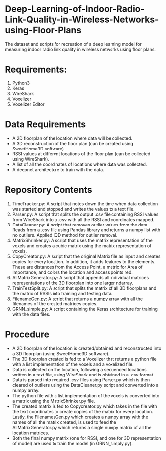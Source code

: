 # Deep-Learning-of-Indoor-Radio-Link-Quality-in-Wireless-Networks-using-Floor-Plans
The dataset and scripts for recreation of a deep learning model for measuring indoor radio link quality in wireless networks using floor plans.

# Requirements:
1) Python3
2) Keras
3) WireShark
4) Voxelizer
5) Voxelizer Editor

# Data Requirements
* A 2D floorplan of the location where data will be collected.
* A 3D reconstruction of the floor plan (can be created using SweetHome3D software).
* RSSI values at different locations of the floor plan (can be collected using WireShark).
* A list of all the coordinates of locations where data was collected.
* A deepnet architecture to train with the data.

# Repository Contents 
1) TimeTracker.py: A script that notes down the time when data collection was started and stopped and writes the values to a text file.
2) Parser.py: A script that splits the output .csv file containing RSSI values from WireShark into a .csv with all the RSSI and coordinates mapped.
3) DataCleaner.py: A script that removes outlier values from the data. Reads from a .csv file using Pandas library and returns a numpy list with no outliers. Applied IQD method for outlier removal.
4) MatrixShrinker.py: A script that uses the matrix representation of the voxels and creates a cubic matrix using the matrix representation of voxels.
5) CopyCreator.py: A script that the original Matrix file as input and creates copies for every location. In addition, it adds features to the elements. These are distances from the Access Point, a metric for Area of Importance, and colors the location and access points red.
6) AllMatrixGenerator.py: A script that appends all individual matrices representations of the 3D floorplan into one larger ndarray. 
7) TrainTestSplit.py: A script that splits the matrix of all 3D floorplans and the matrix of RSSIs into training and testing data.
8) FilenameGen.py: A script that returns a numpy array with all the filenames of the created matrices copies.
9) GRNN_simple.py: A script containing the Keras architecture for training with the data files.

# Procedure 
* A 2D floorplan of the location is created/obtained and reconstructed into a 3D floorplan (using SweetHome3D software).
* The 3D floorplan created is fed to a Voxelizer that returns a python file with a list implementation of the voxels and a voxelized file.
* Data is collected on the location, following a sequenced locations written in a text file, using WireShark and is obtained in a .csv format.
* Data is parsed into required .csv files using Parser.py which is then cleared of outliers using the DataCleaner.py script and converted into a numpy array.
* The python file with a list implementation of the voxels is converted into a matrix using the MatrixShrinker.py file.
* The created matrix is fed to Copycreator.py which takes in the file with the text coordinates to create copies of the matrix for every location. Lastly, the FilenamesGen.py which creates a numpy array with the names of all the matrix created, is used to feed the AllMatrixGenerator.py which returns a single numpy matrix of all the location matrices. 
* Both the final numpy matrix (one for RSSI, and one for 3D representation of model) are used to train the model (in GRNN_simply.py).

